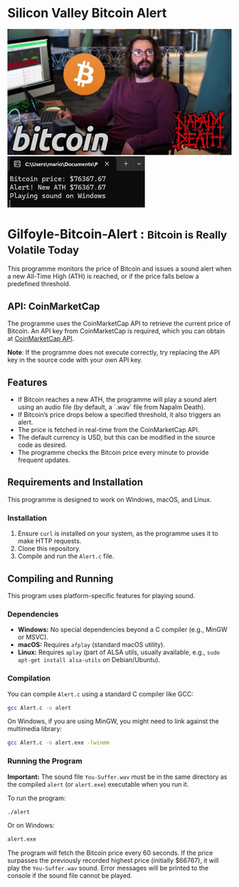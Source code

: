# Silicon Valley Bitcoin Alert
<img src="gilfoyle.jpg" title="Silicon Valley Bitcoin Alert">
<img src="Solution.png" title="Expected">


# Gilfoyle-Bitcoin-Alert : <small>Bitcoin is Really Volatile Today</small>

This programme monitors the price of Bitcoin and issues a sound alert when a new All-Time High (ATH) is reached, or if the price falls below a predefined threshold.

## API: CoinMarketCap
The programme uses the CoinMarketCap API to retrieve the current price of Bitcoin. An API key from CoinMarketCap is required, which you can obtain at [CoinMarketCap API](https://coinmarketcap.com/api/documentation/v1/#).

**Note**: If the programme does not execute correctly, try replacing the API key in the source code with your own API key.

## Features
<ul>
  <li>If Bitcoin reaches a new ATH, the programme will play a sound alert using an audio file (by default, a `.wav` file from Napalm Death).</li>
  <li>If Bitcoin’s price drops below a specified threshold, it also triggers an alert.</li>
  <li>The price is fetched in real-time from the CoinMarketCap API.</li>
  <li>The default currency is USD, but this can be modified in the source code as desired.</li>
  <li>The programme checks the Bitcoin price every minute to provide frequent updates.</li>
</ul>

## Requirements and Installation
This programme is designed to work on Windows, macOS, and Linux.

### Installation
1. Ensure `curl` is installed on your system, as the programme uses it to make HTTP requests.
2. Clone this repository.
3. Compile and run the `Alert.c` file.

## Compiling and Running

This program uses platform-specific features for playing sound.

### Dependencies
- **Windows:** No special dependencies beyond a C compiler (e.g., MinGW or MSVC).
- **macOS:** Requires `afplay` (standard macOS utility).
- **Linux:** Requires `aplay` (part of ALSA utils, usually available, e.g., `sudo apt-get install alsa-utils` on Debian/Ubuntu).

### Compilation
You can compile `Alert.c` using a standard C compiler like GCC:
```bash
gcc Alert.c -o alert 
```
On Windows, if you are using MinGW, you might need to link against the multimedia library:
```bash
gcc Alert.c -o alert.exe -lwinmm
```

### Running the Program
**Important:** The sound file `You-Suffer.wav` must be in the same directory as the compiled `alert` (or `alert.exe`) executable when you run it.

To run the program:
```bash
./alert
```
Or on Windows:
```bash
alert.exe
```

The program will fetch the Bitcoin price every 60 seconds. If the price surpasses the previously recorded highest price (initially $66767), it will play the `You-Suffer.wav` sound.
Error messages will be printed to the console if the sound file cannot be played.
